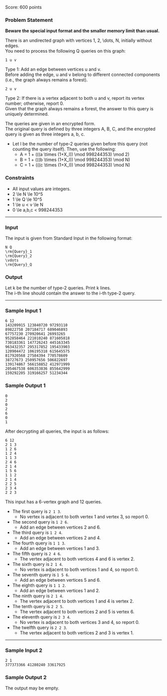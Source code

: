Score: 600 points

### Problem Statement

**Beware the special input format and the smaller memory limit than usual.**

There is an undirected graph with vertices 1, 2, \dots, N, initially without edges.  
You need to process the following Q queries on this graph:

```
1 u v
```

Type 1: Add an edge between vertices u and v.  
Before adding the edge, u and v belong to different connected components (i.e., the graph always remains a forest).

```
2 u v
```

Type 2: If there is a vertex adjacent to both u and v, report its vertex number; otherwise, report 0.  
Given that the graph always remains a forest, the answer to this query is uniquely determined.

The queries are given in an encrypted form.  
The original query is defined by three integers A, B, C, and the encrypted query is given as three integers a, b, c.

* Let l be the number of type-2 queries given before this query (not counting the query itself). Then, use the following:
  + A = 1 + (((a \times (1+X\_l)) \mod 998244353) \mod 2)
  + B = 1 + (((b \times (1+X\_l)) \mod 998244353) \mod N)
  + C = 1 + (((c \times (1+X\_l)) \mod 998244353) \mod N)

### Constraints

* All input values are integers.
* 2 \le N \le 10^5
* 1 \le Q \le 10^5
* 1 \le u < v \le N
* 0 \le a,b,c < 998244353

---

### Input

The input is given from Standard Input in the following format:

```
N Q
\rm{Query}_1
\rm{Query}_2
\vdots
\rm{Query}_Q
```

### Output

Let k be the number of type-2 queries. Print k lines.  
The i-th line should contain the answer to the i-th type-2 query.

---

### Sample Input 1

```
6 12
143209915 123840720 97293110
89822758 207184717 689046893
67757230 270920641 26993265
952858464 221010240 871605818
730183361 147726243 445163345
963432357 295317852 195433903
120904472 106195318 615645575
817920568 27584394 770578609
38727673 250957656 506822697
139174867 566158852 412971999
205467538 606353836 855642999
159292205 319166257 51234344
```

### Sample Output 1

```
0
2
0
2
6
0
1
```

After decrypting all queries, the input is as follows:

```
6 12
2 1 3
1 2 6
1 2 4
1 1 3
2 4 6
2 1 4
1 5 6
1 1 2
2 1 4
2 2 5
2 3 4
2 2 3
```

This input has a 6-vertex graph and 12 queries.

* The first query is `2 1 3`.
  + No vertex is adjacent to both vertex 1 and vertex 3, so report 0.
* The second query is `1 2 6`.
  + Add an edge between vertices 2 and 6.
* The third query is `1 2 4`.
  + Add an edge between vertices 2 and 4.
* The fourth query is `1 1 3`.
  + Add an edge between vertices 1 and 3.
* The fifth query is `2 4 6`.
  + The vertex adjacent to both vertices 4 and 6 is vertex 2.
* The sixth query is `2 1 4`.
  + No vertex is adjacent to both vertices 1 and 4, so report 0.
* The seventh query is `1 5 6`.
  + Add an edge between vertices 5 and 6.
* The eighth query is `1 1 2`.
  + Add an edge between vertices 1 and 2.
* The ninth query is `2 1 4`.
  + The vertex adjacent to both vertices 1 and 4 is vertex 2.
* The tenth query is `2 2 5`.
  + The vertex adjacent to both vertices 2 and 5 is vertex 6.
* The eleventh query is `2 3 4`.
  + No vertex is adjacent to both vertices 3 and 4, so report 0.
* The twelfth query is `2 2 3`.
  + The vertex adjacent to both vertices 2 and 3 is vertex 1.

---

### Sample Input 2

```
2 1
377373366 41280240 33617925
```

### Sample Output 2

The output may be empty.